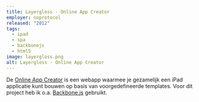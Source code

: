 ```yaml
---
title: Layergloss - Online App Creator
employer: noprotocol
released: "2012"
tags:
  - ipad
  - spa
  - backbonejs
  - html5
image: layergloss.png
alt: Layergloss - Online App Creator
---
```


De [Online App Creator](http://www.layergloss.com/app/) is een webapp waarmee je gezamelijk een iPad applicatie kunt bouwen op basis van voorgedefineerde templates.
Voor dit project heb ik o.a. [Backbone.js](http://backbonejs.org/) gebruikt.
